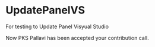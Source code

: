# UpdatePanelVS
For testing to Update Panel Visyual Studio


Now PKS Pallavi has been accepted your contribution call.
